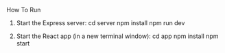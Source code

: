 How To Run

1. Start the Express server:
cd server
npm install
npm run dev

2. Start the React app (in a new terminal window):
cd app
npm install
npm start
 
 
